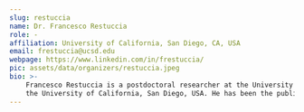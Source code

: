```yaml
---
slug: restuccia
name: Dr. Francesco Restuccia
role: -
affiliation: University of California, San Diego, CA, USA
email: frestuccia@ucsd.edu
webpage: https://www.linkedin.com/in/frestuccia/
pic: assets/data/organizers/restuccia.jpeg
bio: >-
    Francesco Restuccia is a postdoctoral researcher at the University of California, San Diego. He received his Ph.D. in Computer Engineering (cum laude) from Scuola Superiore Sant'Anna Pisa, Italy, in 2021. In 2016, he has been engineering intern at the Fermi National Accelerator Laboratory, USA. In 2017, he has been visiting master’s student at the Polytechnic University of Valencia, Spain. In 2020, he has been visiting researcher at
    the University of California, San Diego, USA. He has been the publicity chair for the 1st edition of the RAGE workshop and he is Technical Program Committee Chair for the 2nd edition of the same workshop. He authored and co-authored multiple research articles published at top-notch peer-reviewed conferences and journals regarding hardware security, on-chip communications, timing and performance analysis of heterogeneous platforms, cyber-physical systems, and time predictable hardware acceleration of deep neural networks on heterogeneous platforms. In 2022, he has been an invited speaker at the 2022 US Hardwear.io security conference and training.
---
```


